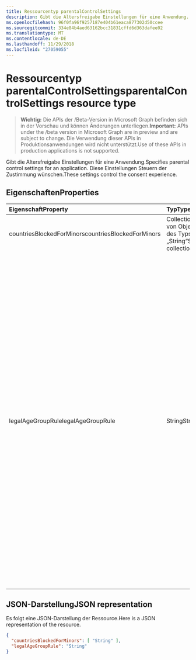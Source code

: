 ```yaml
---
title: Ressourcentyp parentalControlSettings
description: Gibt die Altersfreigabe Einstellungen für eine Anwendung. Diese Einstellungen Steuern der Zustimmung wünschen.
ms.openlocfilehash: 96f0fa96f9257187e404b61eaca877302d50ccee
ms.sourcegitcommit: 334e84b4aed63162bcc31831cffd6d363dafee02
ms.translationtype: MT
ms.contentlocale: de-DE
ms.lasthandoff: 11/29/2018
ms.locfileid: "27059055"
---
```

# <a name="parentalcontrolsettings-resource-type"></a><span data-ttu-id="c6fb8-104">Ressourcentyp parentalControlSettings</span><span class="sxs-lookup"><span data-stu-id="c6fb8-104">parentalControlSettings resource type</span></span>

> <span data-ttu-id="c6fb8-105">**Wichtig:** Die APIs der /Beta-Version in Microsoft Graph befinden sich in der Vorschau und können Änderungen unterliegen.</span><span class="sxs-lookup"><span data-stu-id="c6fb8-105">**Important:** APIs under the /beta version in Microsoft Graph are in preview and are subject to change.</span></span> <span data-ttu-id="c6fb8-106">Die Verwendung dieser APIs in Produktionsanwendungen wird nicht unterstützt.</span><span class="sxs-lookup"><span data-stu-id="c6fb8-106">Use of these APIs in production applications is not supported.</span></span>

<span data-ttu-id="c6fb8-107">Gibt die Altersfreigabe Einstellungen für eine Anwendung.</span><span class="sxs-lookup"><span data-stu-id="c6fb8-107">Specifies parental control settings for an application.</span></span> <span data-ttu-id="c6fb8-108">Diese Einstellungen Steuern der Zustimmung wünschen.</span><span class="sxs-lookup"><span data-stu-id="c6fb8-108">These settings control the consent experience.</span></span>

## <a name="properties"></a><span data-ttu-id="c6fb8-109">Eigenschaften</span><span class="sxs-lookup"><span data-stu-id="c6fb8-109">Properties</span></span>

| <span data-ttu-id="c6fb8-110">Eigenschaft</span><span class="sxs-lookup"><span data-stu-id="c6fb8-110">Property</span></span> | <span data-ttu-id="c6fb8-111">Typ</span><span class="sxs-lookup"><span data-stu-id="c6fb8-111">Type</span></span> | <span data-ttu-id="c6fb8-112">Beschreibung</span><span class="sxs-lookup"><span data-stu-id="c6fb8-112">Description</span></span> |
:---------------|:--------|:----------|
|<span data-ttu-id="c6fb8-113">countriesBlockedForMinors</span><span class="sxs-lookup"><span data-stu-id="c6fb8-113">countriesBlockedForMinors</span></span>|<span data-ttu-id="c6fb8-114">Collection von Objekten des Typs „String“</span><span class="sxs-lookup"><span data-stu-id="c6fb8-114">String collection</span></span>| <span data-ttu-id="c6fb8-115">Gibt die [zwei Buchstaben ISO-Ländercodes](https://www.iso.org/iso-3166-country-codes.html).</span><span class="sxs-lookup"><span data-stu-id="c6fb8-115">Specifies the [two-letter ISO country codes](https://www.iso.org/iso-3166-country-codes.html).</span></span> <span data-ttu-id="c6fb8-116">Zugriff auf die Anwendung werden für Minderjährige aus den in dieser Liste angegebenen Ländern blockiert.</span><span class="sxs-lookup"><span data-stu-id="c6fb8-116">Access to the application will be blocked for minors from the countries specified in this list.</span></span>|
|<span data-ttu-id="c6fb8-117">legalAgeGroupRule</span><span class="sxs-lookup"><span data-stu-id="c6fb8-117">legalAgeGroupRule</span></span>| <span data-ttu-id="c6fb8-118">String</span><span class="sxs-lookup"><span data-stu-id="c6fb8-118">String</span></span> | <span data-ttu-id="c6fb8-119">Gibt die ALTER Legal Gruppenregel, die für Benutzer der app gilt.</span><span class="sxs-lookup"><span data-stu-id="c6fb8-119">Specifies the legal age group rule that applies to users of the app.</span></span> <span data-ttu-id="c6fb8-120">Kann auf einen der folgenden Werte festgelegt werden:</span><span class="sxs-lookup"><span data-stu-id="c6fb8-120">Can be set to one of the following values:</span></span> <table><tr><th><span data-ttu-id="c6fb8-121">Wert</span><span class="sxs-lookup"><span data-stu-id="c6fb8-121">Value</span></span></th><th><span data-ttu-id="c6fb8-122">Beschreibung</span><span class="sxs-lookup"><span data-stu-id="c6fb8-122">Description</span></span></th></tr><tr><td><span data-ttu-id="c6fb8-123">Allow</span><span class="sxs-lookup"><span data-stu-id="c6fb8-123">Allow</span></span></td><td><span data-ttu-id="c6fb8-124">Standard.</span><span class="sxs-lookup"><span data-stu-id="c6fb8-124">Default.</span></span> <span data-ttu-id="c6fb8-125">Erzwingt die rechtliche minimale.</span><span class="sxs-lookup"><span data-stu-id="c6fb8-125">Enforces the legal minimum.</span></span> <span data-ttu-id="c6fb8-126">Dies bedeutet, dass die Zustimmung der Eltern für Minderjährige in der Europäischen Union und Korea erforderlich ist.</span><span class="sxs-lookup"><span data-stu-id="c6fb8-126">This means parental consent is required for minors in the European Union and Korea.</span></span></td></tr><tr><td><span data-ttu-id="c6fb8-127">RequireConsentForPrivacyServices</span><span class="sxs-lookup"><span data-stu-id="c6fb8-127">RequireConsentForPrivacyServices</span></span></td><td><span data-ttu-id="c6fb8-128">Erzwingt den Benutzer zum Angeben von Geburtsdatum COPPA-Regeln einhalten.</span><span class="sxs-lookup"><span data-stu-id="c6fb8-128">Enforces the user to specify date of birth to comply with COPPA rules.</span></span> </td></tr><tr><td><span data-ttu-id="c6fb8-129">RequireConsentForMinors</span><span class="sxs-lookup"><span data-stu-id="c6fb8-129">RequireConsentForMinors</span></span></td><td><span data-ttu-id="c6fb8-130">Erfordert Zustimmung der Eltern für Jahren unter 18, unabhängig davon Land minor Regeln.</span><span class="sxs-lookup"><span data-stu-id="c6fb8-130">Requires parental consent for ages below 18, regardless of country minor rules.</span></span></td></tr><tr><td><span data-ttu-id="c6fb8-131">RequireConsentForKids</span><span class="sxs-lookup"><span data-stu-id="c6fb8-131">RequireConsentForKids</span></span></td><td><span data-ttu-id="c6fb8-132">Erfordert Zustimmung der Eltern für Jahren unter 14, unabhängig davon Land minor Regeln.</span><span class="sxs-lookup"><span data-stu-id="c6fb8-132">Requires parental consent for ages below 14, regardless of country minor rules.</span></span></td></tr><tr><td><span data-ttu-id="c6fb8-133">BlockMinors</span><span class="sxs-lookup"><span data-stu-id="c6fb8-133">BlockMinors</span></span></td><td><span data-ttu-id="c6fb8-134">Blöcke Minderjährige aus mithilfe der app.</span><span class="sxs-lookup"><span data-stu-id="c6fb8-134">Blocks minors from using the app.</span></span></td></tr></table> |

## <a name="json-representation"></a><span data-ttu-id="c6fb8-135">JSON-Darstellung</span><span class="sxs-lookup"><span data-stu-id="c6fb8-135">JSON representation</span></span>
<span data-ttu-id="c6fb8-136">Es folgt eine JSON-Darstellung der Ressource.</span><span class="sxs-lookup"><span data-stu-id="c6fb8-136">Here is a JSON representation of the resource.</span></span>

```json
{
  "countriesBlockedForMinors": [ "String" ],
  "legalAgeGroupRule": "String"
}

```

